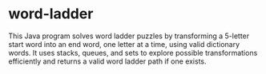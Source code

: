 # word-ladder
This Java program solves word ladder puzzles by transforming a 5-letter start word into an end word, one letter at a time, using valid dictionary words. It uses stacks, queues, and sets to explore possible transformations efficiently and returns a valid word ladder path if one exists.
